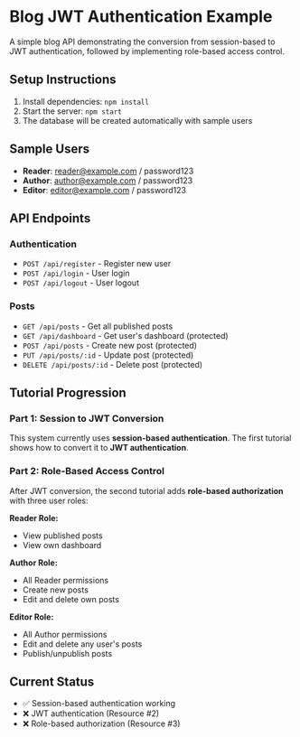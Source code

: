 # Blog JWT Authentication Example

A simple blog API demonstrating the conversion from session-based to JWT authentication, followed by implementing role-based access control.

## Setup Instructions

1. Install dependencies: `npm install`
2. Start the server: `npm start`
3. The database will be created automatically with sample users

## Sample Users
- **Reader**: reader@example.com / password123
- **Author**: author@example.com / password123  
- **Editor**: editor@example.com / password123

## API Endpoints

### Authentication
- `POST /api/register` - Register new user
- `POST /api/login` - User login
- `POST /api/logout` - User logout

### Posts
- `GET /api/posts` - Get all published posts
- `GET /api/dashboard` - Get user's dashboard (protected)
- `POST /api/posts` - Create new post (protected)
- `PUT /api/posts/:id` - Update post (protected)
- `DELETE /api/posts/:id` - Delete post (protected)

## Tutorial Progression

### Part 1: Session to JWT Conversion
This system currently uses **session-based authentication**. The first tutorial shows how to convert it to **JWT authentication**.

### Part 2: Role-Based Access Control
After JWT conversion, the second tutorial adds **role-based authorization** with three user roles:

**Reader Role:**
- View published posts
- View own dashboard

**Author Role:**
- All Reader permissions
- Create new posts
- Edit and delete own posts

**Editor Role:**
- All Author permissions
- Edit and delete any user's posts
- Publish/unpublish posts

## Current Status
- ✅ Session-based authentication working
- ❌ JWT authentication (Resource #2)
- ❌ Role-based authorization (Resource #3)